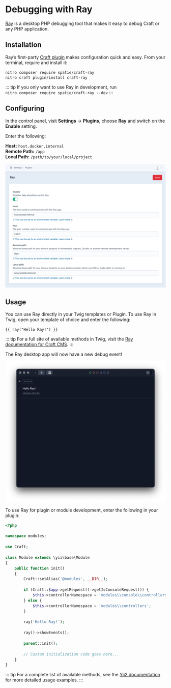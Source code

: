 # Debugging with Ray

[Ray](https://myray.app/) is a desktop PHP debugging tool that makes it easy to debug Craft or any PHP application.

## Installation

Ray’s first-party [Craft plugin](https://plugins.craftcms.com/craft-ray) makes configuration quick and easy. From your terminal, require and install it:

```
nitro composer require spatie/craft-ray
nitro craft plugin/install craft-ray
```

::: tip
If you only want to use Ray in development, run \
`nitro composer require spatie/craft-ray --dev`
:::

## Configuring

In the control panel, visit **Settings** → **Plugins**, choose **Ray** and switch on the **Enable** setting.

Enter the following:

**Host:** `host.docker.internal`\
**Remote Path:** `/app`\
**Local Path:** `/path/to/your/local/project`

<BrowserShot url="https://tutorial.nitro/admin/settings/plugins/craft-ray" :link="false" caption="Ray plugin settings">
<img src="./images/ray-plugin-settings.png" alt="Screenshot of Ray plugin settings in the Craft control panel" />
</BrowserShot>

## Usage

You can use Ray directly in your Twig templates or Plugin. To use Ray in Twig, open your template of choice and enter the following:

```twig
{{ ray("Hello Ray!") }}
```

::: tip
For a full site of available methods in Twig, visit the [Ray documentation for Craft CMS](https://spatie.be/docs/ray/v1/usage/craft-cms).
:::

The Ray desktop app will now have a new debug event!

![Ray App](./images/ray-gui.png)

To use Ray for plugin or module development, enter the following in your plugin:

```php
<?php

namespace modules;

use Craft;

class Module extends \yii\base\Module
{
    public function init()
    {
        Craft::setAlias('@modules', __DIR__);

        if (Craft::$app->getRequest()->getIsConsoleRequest()) {
            $this->controllerNamespace = 'modules\\console\\controllers';
        } else {
            $this->controllerNamespace = 'modules\\controllers';
        }

        ray('Hello Ray!');

        ray()->showEvents();

        parent::init();

        // Custom initialization code goes here...
    }
}
```

::: tip
For a complete list of available methods, see the [Yii2 documentation](https://spatie.be/docs/ray/v1/usage/yii2) for more detailed usage examples.
:::
